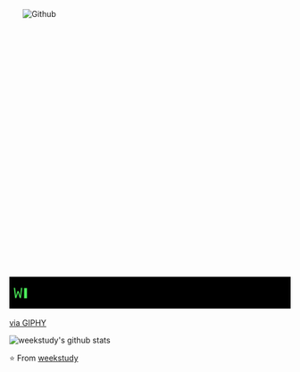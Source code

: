 

<img align="right" src="https://media.giphy.com/media/5eLDrEaRGHegx2FeF2/giphy.gif" width="480" height="480" alt="Github">
<img src="https://github.com/weekstudy/weekstudy/blob/main/gif/profile.gif" >
<p><a href="https://giphy.com/stickers/transparent-5eLDrEaRGHegx2FeF2">via GIPHY</a></p>

![weekstudy's github stats](https://github-readme-stats.vercel.app/api?username=weekstudy&show_icons=true&title_color=fff&icon_color=018eff&text_color=ECECEC&bg_color=000000)

⭐️ From [weekstudy](https://github.com/weekstudy)
